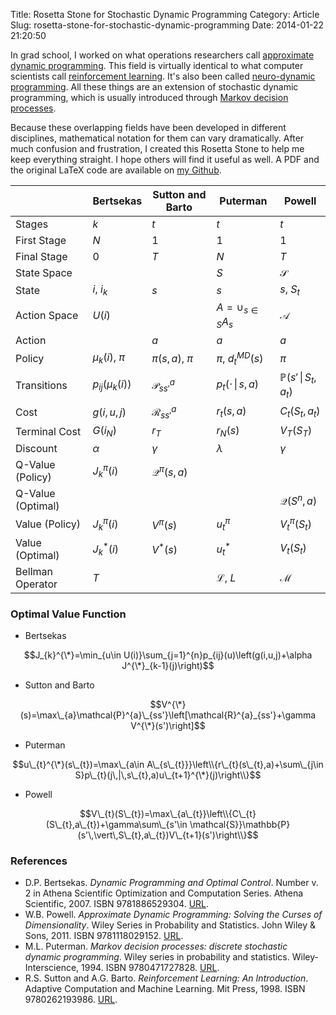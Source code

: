 Title: Rosetta Stone for Stochastic Dynamic Programming
Category: Article
Slug: rosetta-stone-for-stochastic-dynamic-programming
Date: 2014-01-22 21:20:50


In grad school, I worked on what operations researchers call [approximate dynamic programming](http://adp.princeton.edu/). This field is virtually identical to what computer scientists call [reinforcement learning](http://en.wikipedia.org/wiki/Reinforcement_learning). It's also been called [neuro-dynamic programming](http://athenasc.com/NDP_Review.pdf). All these things are an extension of stochastic dynamic programming, which is usually introduced through [Markov decision processes](http://en.wikipedia.org/wiki/Markov_decision_process).

Because these overlapping fields have been developed in different disciplines, mathematical notation for them can vary dramatically. After much confusion and frustration, I created this Rosetta Stone to help me keep everything straight. I hope others will find it useful as well. A PDF and the original LaTeX code are available on [my Github](https://github.com/tdhopper/Rosetta-Stone-for-Stochastic-Dynamic-Programming).

|                   |      Bertsekas       |     Sutton and Barto     |          Puterman          |                Powell                |
| ----------------- | -------------------- | ------------------------ | -------------------------- | ------------------------------------ |
| Stages            | $k$                  | $t$                      | $t$                        | $t$                                  |
| First Stage       | $N$                  | $1$                      | $1$                        | 1                                    |
| Final Stage       | $0$                  | $T$                      | $N$                        | $T$                                  |
| State Space       |                      |                          | $S$                        | $\mathcal{S}$                        |
| State             | $i$, $i_{k}$         | $s$                      | $s$                        | $s$, $S_{t}$                         |
| Action Space      | $U(i)$               |                          | $A=\cup_{s\in S}A_{s}$     | $\mathcal{A}$                        |
| Action            |                      | $a$                      | $a$                        | $a$                                  |
| Policy            | $\mu_{k}(i)$, $\pi$  | $\pi(s,a)$, $\pi$        | $\pi$, $d_{t}^{MD}(s)$     | $\pi$                                |
| Transitions       | $p_{ij}(\mu_{k}(i))$ | $\mathcal{P}_{ss'}^{a}$  | $p_{t}(\cdot\,\vert\,s,a)$ | $\mathbb{P}(s'\,\vert\,S_{t},a_{t})$ |
| Cost              | $g(i,u,j)$           | $\mathcal{R}_{ss'}^{a}$  | $r_t(s,a)$                 | $C_{t}(S_{t},a_{t})$                 |
| Terminal Cost     | $G(i_{N})$           | $r_{T}$                  | $r_{N}(s)$                 | $V_{T}(S_{T})$                       |
| Discount          | $\alpha$             | $\gamma$                 | $\lambda$                  | $\gamma$                             |
| Q-Value (Policy)  | $J_{k}^{\pi}(i)$     | $\mathcal{Q}^{\pi}(s,a)$ |                                                                  ||
| Q-Value (Optimal) |                      |                          |                            | $\mathcal{Q}(S^{n},a)$               |
| Value (Policy)    | $J_{k}^{\pi}(i)$     | $V^{\pi}(s)$             | $u_{t}^{\pi}$              | $V_{t}^{\pi}(S_{t})$                 |
| Value (Optimal)   | $J_{k}^{*}(i)$       | $V^{*}(s)$               | $u_{t}^{*}$                | $V_{t}(S_{t})$                       |
| Bellman Operator  | $T$                  |                          | $\mathscr{L}$, $L$         | $\mathcal{M}$                        |


### Optimal Value Function

* Bertsekas

$$J_{k}^{\*}=\min_{u\in U(i)}\sum_{j=1}^{n}p_{ij}(u)\left(g(i,u,j)+\alpha J^{\*}_{k-1}(j)\right)$$

* Sutton and Barto

$$V^{\*}(s)=\max\_{a}\mathcal{P}^{a}\_{ss'}\left[\mathcal{R}^{a}_{ss'}+\gamma V^{\*}(s')\right]$$

* Puterman

$$u\_{t}^{\*}(s\_{t})=\max\_{a\in A\_{s\_{t}}}\left\\{r\_{t}(s\_{t},a)+\sum\_{j\in S}p\_{t}(j\,|\,s\_{t},a)u\_{t+1}^{\*}(j)\right\\}$$

* Powell

$$V\_{t}(S\_{t})=\max\_{a\_{t}}\left\\{C\_{t}(S\_{t},a\_{t})+\gamma\sum\_{s'\in \mathcal{S}}\mathbb{P}(s'\,\vert\,S\_{t},a\_{t})V\_{t+1}(s')\right\\}$$

### References

* D.P. Bertsekas. _Dynamic Programming and Optimal Control_. Number v. 2 in Athena Scientific Optimization and Computation Series. Athena Scientific, 2007. ISBN 9781886529304. [URL](http://books.google.com/books?id=eL01YAAACAAJ).
* W.B. Powell. _Approximate Dynamic Programming: Solving the Curses of Dimensionality_. Wiley Series in Probability and Statistics. John Wiley & Sons, 2011. ISBN 9781118029152. [URL](http://books.google.com/books?id=VBuZhne7pmwC).
* M.L. Puterman. _Markov decision processes: discrete stochastic dynamic programming_. Wiley series in probability and statistics. Wiley-Interscience, 1994. ISBN 9780471727828. [URL](http://books.google.com/books?id=Y-gmAQAAIAAJ).
* R.S. Sutton and A.G. Barto. _Reinforcement Learning: An Introduction_. Adaptive Computation and Machine Learning. Mit Press, 1998. ISBN 9780262193986. [URL](http://books.google.com/books?id=CAFR6IBF4xYC).



